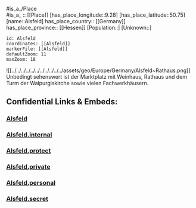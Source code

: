 ﻿---
location: [50.75,9.28] 
mapzoom: [7,12] 
mapmarker: city 
type: City
tags:
- geo/City


SpocWebEntityId: 28758
isDeleted: false
confidential: public

---
#is_a_/Place  
#is_a_ :: [[Place]] 
[has_place_longitude::9.28] 
[has_place_latitude::50.75] 
[name::Alsfeld] 
has_place_country:: [[Germany]]  
has_place_province:: [[Hessen]] 
[Population::] 
[Unknown::] 


```leaflet
id: Alsfeld
coordinates: [[Alsfeld]] 
markerFile: [[Alsfeld]] 
defaultZoom: 11 
maxZoom: 18
```


![[../../../../../../../../../../../assets/geo/Europe/Germany/Alsfeld~Rathaus.png]]
Unbedingt sehenswert ist der Marktplatz mit Weinhaus, Rathaus und dem Turm der Walpurgiskirche sowie vielen Fachwerkhäusern.

## Confidential Links & Embeds: 

### [Alsfeld](/_public/Earth/Continent/Europe/Europe~Central/Germany/Germany~West/Hessen/counties~Hessen/Vogelsbergkreis/cities~Vogelsbergkreis/Alsfeld.md) 

### [Alsfeld.internal](/_internal/Earth/Continent/Europe/Europe~Central/Germany/Germany~West/Hessen/counties~Hessen/Vogelsbergkreis/cities~Vogelsbergkreis/Alsfeld.internal.md) 

### [Alsfeld.protect](/_protect/Earth/Continent/Europe/Europe~Central/Germany/Germany~West/Hessen/counties~Hessen/Vogelsbergkreis/cities~Vogelsbergkreis/Alsfeld.protect.md) 

### [Alsfeld.private](/_private/Earth/Continent/Europe/Europe~Central/Germany/Germany~West/Hessen/counties~Hessen/Vogelsbergkreis/cities~Vogelsbergkreis/Alsfeld.private.md) 

### [Alsfeld.personal](/_personal/Earth/Continent/Europe/Europe~Central/Germany/Germany~West/Hessen/counties~Hessen/Vogelsbergkreis/cities~Vogelsbergkreis/Alsfeld.personal.md) 

### [Alsfeld.secret](/_secret/Earth/Continent/Europe/Europe~Central/Germany/Germany~West/Hessen/counties~Hessen/Vogelsbergkreis/cities~Vogelsbergkreis/Alsfeld.secret.md) 

